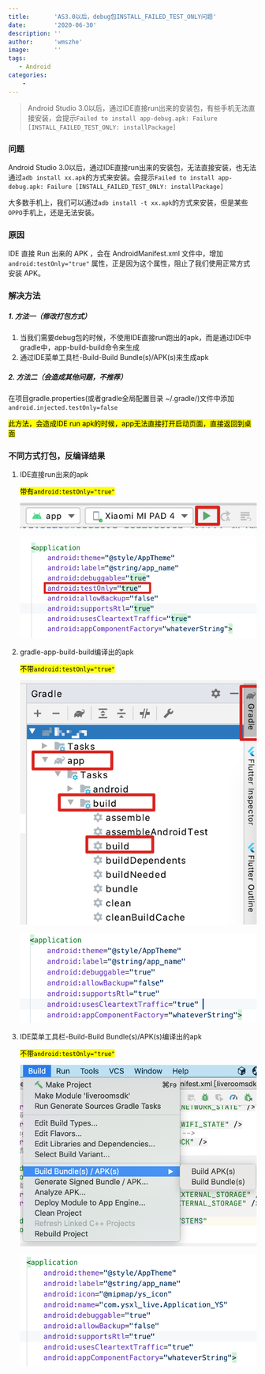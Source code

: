 ```yaml
---
title:       'AS3.0以后，debug包INSTALL_FAILED_TEST_ONLY问题'
date:        '2020-06-30'
description: ''
author:      'wmszhe'
image:       ''
tags:
   - Android
categories:
    - 
---
```


> Android Studio 3.0以后，通过IDE直接run出来的安装包，有些手机无法直接安装，会提示`Failed to install app-debug.apk: Failure [INSTALL_FAILED_TEST_ONLY: installPackage]`

<!--more-->

### 问题

Android Studio 3.0以后，通过IDE直接run出来的安装包，无法直接安装，也无法通过`adb install xx.apk`的方式来安装。会提示`Failed to install app-debug.apk: Failure [INSTALL_FAILED_TEST_ONLY: installPackage]`

大多数手机上，我们可以通过`adb install -t xx.apk`的方式来安装，但是某些`OPPO`手机上，还是无法安装。

### 原因

IDE 直接 Run 出来的 APK ，会在 AndroidManifest.xml 文件中，增加 `android:testOnly="true"` 属性，正是因为这个属性，阻止了我们使用正常方式安装 APK。

### 解决方法

##### 1. 方法一（修改打包方式）

1. 当我们需要debug包的时候，不使用IDE直接run跑出的apk，而是通过IDE中gradle中，app-build-build命令来生成
2. 通过IDE菜单工具栏-Build-Build Bundle(s)/APK(s)来生成apk

##### 2. 方法二（会造成其他问题，不推荐）

在项目gradle.properties(或者gradle全局配置目录 ~/.gradle/)文件中添加`android.injected.testOnly=false`

<mark>此方法，会造成IDE run apk的时候，app无法直接打开启动页面，直接返回到桌面</mark>

### 不同方式打包，反编译结果

1. IDE直接run出来的apk

   <mark>带有`android:testOnly="true"`</mark>

   ![](https://raw.githubusercontent.com/wmszhe/pichub/master/imgs/mAUnTd.png)

   ![](https://raw.githubusercontent.com/wmszhe/pichub/master/imgs/VvYXPZ.png)

2. gradle-app-build-build编译出的apk

   <mark>不带`android:testOnly="true"`</mark>

   ![](https://raw.githubusercontent.com/wmszhe/pichub/master/imgs/rXpCsw.png)

   ![](https://raw.githubusercontent.com/wmszhe/pichub/master/imgs/drCtsQ.png)

3. IDE菜单工具栏-Build-Build Bundle(s)/APK(s)编译出的apk

   <mark>不带`android:testOnly="true"`</mark>

   ![](https://raw.githubusercontent.com/wmszhe/pichub/master/imgs/gjFOvf.png)

   ![](https://raw.githubusercontent.com/wmszhe/pichub/master/imgs/AFMm6U.png)


